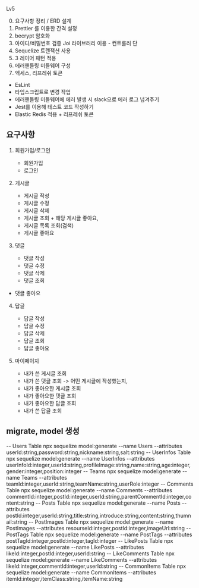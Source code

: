 Lv5

  0. 요구사항 정리 / ERD 설계 
1. Prettier 를 이용한 간격 설정
2. becrypt 암호화
3. 아이디/비밀번호 검증 Joi 라이브러리 이용 - 컨트롤러 단
4. Sequelize 트랜잭션 사용
5. 3 레이어 패턴 적용
6. 에러핸들링 미들웨어 구성
7. 엑세스, 리프레쉬 토큰

  + EsLint
  + 타입스크립트로 변경 작업
  + 에러핸들링 미들웨어에 에러 발생 시 slack으로 에러 로그 넘겨주기
  + Jest를 이용해 테스트 코드 작성하기
  + Elastic Redis 적용 + 리프레쉬 토큰


요구사항
---
1. 회원가입/로그인
	- 회원가입
	- 로그인

2. 게시글
	- 게시글 작성
	- 게시글 수정
	- 게시글 삭제
	- 게시글 조회 + 해당 게시글 좋아요, 
	- 게시글 목록 조회(검색)
	- 게시글 좋아요

3. 댓글
	- 댓글 작성
	- 댓글 수정
	- 댓글 삭제
	- 댓글 조회
  - 댓글 좋아요

4. 답글
	- 답글 작성
	- 답글 수정
	- 답글 삭제
	- 답글 조회
	- 답글 좋아요
	
5. 마이페이지
	- 내가 쓴 게시글 조회
	- 내가 쓴 댓글 조회 -> 어떤 게시글에 작성했는지,
	- 내가 좋아요한 게시글 조회
	- 내가 좋아요한 댓글 조회
	- 내가 좋아요한 답글 조회
	- 내가 쓴 답글 조회

migrate, model 생성
---
-- Users Table
npx sequelize model:generate --name Users --attributes userId:string,password:string,nickname:string,salt:string
-- UserInfos Table
npx sequelize model:generate --name UserInfos --attributes userInfoId:integer,userId:string,profileImage:string,name:string,age:integer,gender:integer,position:integer
-- Teams
npx sequelize model:generate --name Teams --attributes teamId:integer,userId:string,teamName:string,userRole:integer
-- Comments Table
npx sequelize model:generate --name Comments --attributes commentId:integer,postId:integer,userId:string,parentCommentId:integer,content:string
-- Posts Table
npx sequelize model:generate --name Posts --attributes postId:integer,userId:string,title:string,introduce:string,content:string,thumnail:string
-- PostImages Table
npx sequelize model:generate --name PostImages --attributes resourseId:integer,postId:integer,imageUrl:string
-- PostTags Table
npx sequelize model:generate --name PostTags --attributes postTagId:integer,postId:integer,tagId:integer
-- LikePosts Table
npx sequelize model:generate --name LikePosts --attributes likeId:integer,postId:integer,userId:string
-- LikeComments Table
npx sequelize model:generate --name LikeComments --attributes likeId:integer,commentId:integer,userId:string
-- CommonItems Table
npx sequelize model:generate --name CommonItems --attributes itemId:integer,itemClass:string,itemName:string
